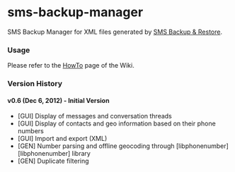 sms-backup-manager
==================

SMS Backup Manager for XML files generated by [SMS Backup &amp; Restore][sms-backup-restore].

### Usage
Please refer to the [HowTo][wiki-howto] page of the Wiki.

### Version History

#### v0.6 (Dec 6, 2012) - Initial Version
- [GUI] Display of messages and conversation threads
- [GUI] Display of contacts and geo information based on their phone numbers 
- [GUI] Import and export (XML)
- [GEN] Number parsing and offline geocoding through [libphonenumber][libphonenumber] library
- [GEN] Duplicate filtering

[sms-backup-restore]: http://android.riteshsahu.com/apps/sms-backup-restore
[wiki-howto]: https://github.com/fkleon/sms-backup-manager/wiki/HowTo
[libphonenumer]: http://code.google.com/p/libphonenumber
